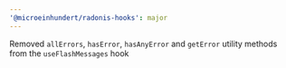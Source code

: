 ```yaml
---
'@microeinhundert/radonis-hooks': major
---
```


Removed `allErrors`, `hasError`, `hasAnyError` and `getError` utility methods from the `useFlashMessages` hook
